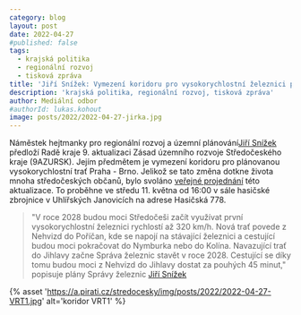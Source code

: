 ```yaml
---
category: blog
layout: post
date: 2022-04-27
#published: false
tags: 
  - krajská politika
  - regionální rozvoj
  - tisková zpráva
title: 'Jiří Snížek: Vymezení koridoru pro vysokorychlostní železnici prodiskutujeme s občany!'
description: 'krajská politika, regionální rozvoj, tisková zpráva'
author: Mediální odbor
#authorId: lukas.kohout
image: posts/2022/2022-04-27-jirka.jpg
---
```


Náměstek hejtmanky pro regionální rozvoj a územní plánování[Jiří Snížek](https://stredocesky.pirati.cz/lide/jiri-snizek/) předloží Radě kraje 9. aktualizaci Zásad územního rozvoje Středočeského kraje (9AZURSK). Jejím předmětem je vymezení koridoru pro plánovanou vysokorychlostní trať Praha - Brno. Jelikož se tato změna dotkne života mnoha středočeských občanů, bylo svoláno [veřejné projednání](https://www.kr-stredocesky.cz/web/uzemni-planovani/9.-aktualizace-zasad-uzemniho-rozvoje-stredoceskeho-kraje) této aktualizace. To proběhne ve středu 11. května od 16:00 v sále hasičské zbrojnice v Uhlířských Janovicích na adrese Hasičská 778.

> "V roce 2028 budou moci Středočeši začít využívat první vysokorychlostní železnici rychlostí až 320 km/h. Nová trať povede z Nehvizd do Poříčan, kde se napojí na stávající železnici a cestující budou moci pokračovat do Nymburka nebo do Kolína. Navazující trať do Jihlavy začne Správa železnic stavět v roce 2028. Cestující se díky tomu budou moci z Nehvizd do Jihlavy dostat za pouhých 45 minut," popisuje plány Správy železnic [Jiří Snížek](https://stredocesky.pirati.cz/lide/jiri-snizek/)

{% asset 'https://a.pirati.cz/stredocesky/img/posts/2022/2022-04-27-VRT1.jpg' alt='koridor VRT1' %}
